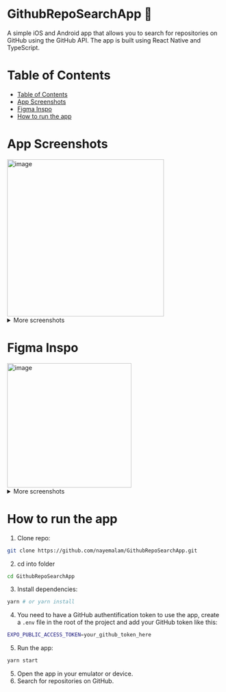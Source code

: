 # GithubRepoSearchApp 📱
A simple iOS and Android app that allows you to search for repositories on GitHub using the GitHub API. The app is built using React Native and TypeScript.

# Table of Contents
- [Table of Contents](#table-of-contents)
- [App Screenshots](#app-screenshots)
- [Figma Inspo](#figma-inspo)
- [How to run the app](#how-to-run-the-app)

# App Screenshots
<img width="366" alt="image" src="https://github.com/nayemalam/GithubRepoSearchApp/assets/25883629/7e353c98-c9ef-4aa6-90cd-e1d89915329f">

<details>
  <summary>More screenshots</summary>
  <img width="364" alt="image" src="https://github.com/nayemalam/GithubRepoSearchApp/assets/25883629/d3e34723-4021-4382-82cf-e15c94834874">
  <img width="367" alt="image" src="https://github.com/nayemalam/GithubRepoSearchApp/assets/25883629/367a7898-d32a-4898-8519-b6b304a9621d">
  <img width="366" alt="image" src="https://github.com/nayemalam/GithubRepoSearchApp/assets/25883629/33cb1fdc-21b2-41b1-a005-f935b5b9f22a">
</details>

# Figma Inspo
<img width="290" alt="image" src="https://github.com/nayemalam/GithubRepoSearchApp/assets/25883629/afeb3281-09d3-4043-b6ff-1ae756f437ef">

<details>
  <summary>More screenshots</summary>
  <img width="233" alt="image" src="https://github.com/nayemalam/GithubRepoSearchApp/assets/25883629/49759ceb-e28d-475b-b29e-e3a75543daaa">
  <img width="289" alt="image" src="https://github.com/nayemalam/GithubRepoSearchApp/assets/25883629/8f1e4e4e-35ab-472e-b4db-6f59188b332b">
  <img width="285" alt="image" src="https://github.com/nayemalam/GithubRepoSearchApp/assets/25883629/0a30936d-296f-455a-92b4-ff43b42ede67">
</details>

# How to run the app
1. Clone repo:
```bash
git clone https://github.com/nayemalam/GithubRepoSearchApp.git
```
2. cd into folder
```bash
cd GithubRepoSearchApp
```
3. Install dependencies:
```bash
yarn # or yarn install
```
4. You need to have a GitHub authentification token to use the app, create a `.env` file in the root of the project and add your GitHub token like this:
```bash
EXPO_PUBLIC_ACCESS_TOKEN=your_github_token_here
```
5. Run the app:
```bash
yarn start
```
5. Open the app in your emulator or device.
6. Search for repositories on GitHub.
